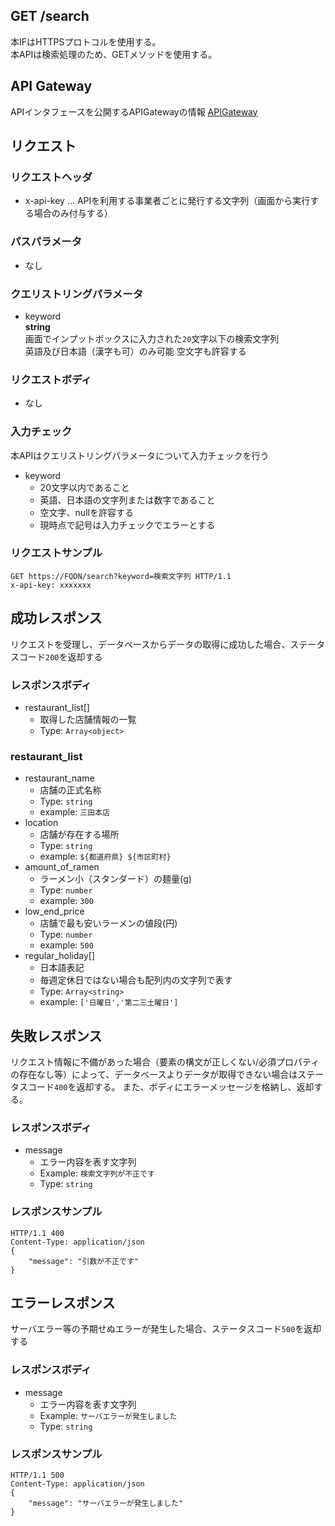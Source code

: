 ## GET /search
本IFはHTTPSプロトコルを使用する。  
本APIは検索処理のため、GETメソッドを使用する。  

## API Gateway
APIインタフェースを公開するAPIGatewayの情報
[APIGateway]()

## リクエスト
### リクエストヘッダ
- x-api-key ... APIを利用する事業者ごとに発行する文字列（画面から実行する場合のみ付与する）
### パスパラメータ
- なし
### クエリストリングパラメータ
- keyword  
**string**   
画面でインプットボックスに入力された`20`文字以下の検索文字列  
英語及び日本語（漢字も可）のみ可能
空文字も許容する  
### リクエストボディ
- なし
### 入力チェック
本APIはクエリストリングパラメータについて入力チェックを行う  
- keyword
  - 20文字以内であること
  - 英語、日本語の文字列または数字であること
  - 空文字、nullを許容する
  - 現時点で記号は入力チェックでエラーとする
### リクエストサンプル
```http
GET https://FQDN/search?keyword=検索文字列 HTTP/1.1
x-api-key: xxxxxxx
```
## 成功レスポンス
リクエストを受理し、データベースからデータの取得に成功した場合、ステータスコード`200`を返却する
### レスポンスボディ
- restaurant_list[]
  - 取得した店舗情報の一覧
  - Type: `Array<object>`  
### restaurant_list
- restaurant_name
  - 店舗の正式名称
  - Type: `string`
  - example: `三田本店`
- location
  - 店舗が存在する場所
  - Type: `string`
  - example: `${都道府県} ${市区町村}`
- amount_of_ramen
  - ラーメン小（スタンダード）の麺量(g)  
  - Type: `number`
  - example: `300`
- low_end_price
  - 店舗で最も安いラーメンの値段(円)
  - Type: `number`
  - example: `500`
- regular_holiday[]
  - 日本語表記
  - 毎週定休日ではない場合も配列内の文字列で表す
  - Type: `Array<string>`
  - example: `['日曜日','第二三土曜日']`

## 失敗レスポンス
リクエスト情報に不備があった場合（要素の構文が正しくない/必須プロパティの存在なし等）によって、データベースよりデータが取得できない場合はステータスコード`400`を返却する。 
また、ボディにエラーメッセージを格納し、返却する。
### レスポンスボディ
- message
  - エラー内容を表す文字列
  - Example: `検索文字列が不正です`
  - Type: `string` 
### レスポンスサンプル
```http
HTTP/1.1 400
Content-Type: application/json
{
    "message": "引数が不正です" 
}
```

## エラーレスポンス
サーバエラー等の予期せぬエラーが発生した場合、ステータスコード`500`を返却する

### レスポンスボディ
- message
  - エラー内容を表す文字列
  - Example: `サーバエラーが発生しました`
  - Type: `string` 
### レスポンスサンプル
```http
HTTP/1.1 500
Content-Type: application/json
{
    "message": "サーバエラーが発生しました" 
}
```